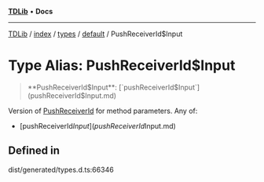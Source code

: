 [**TDLib**](../../../../../../README.md) • **Docs**

***

[TDLib](../../../../../../modules.md) / [index](../../../../../README.md) / [types](../../../README.md) / [default](../README.md) / PushReceiverId$Input

# Type Alias: PushReceiverId$Input

> **PushReceiverId$Input**: [`pushReceiverId$Input`](pushReceiverId$Input.md)

Version of [PushReceiverId](PushReceiverId-1.md) for method parameters.
Any of:
- [pushReceiverId$Input](pushReceiverId$Input.md)

## Defined in

dist/generated/types.d.ts:66346
